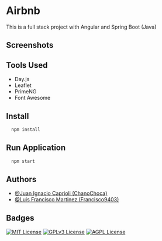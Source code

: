 # Airbnb

This is a full stack project with Angular and Spring Boot (Java)

## Screenshots

[//]: # (![WoT App Screenshot]&#40;images/1.png&#41;)

[//]: # (![WoT App Screenshot]&#40;images/2.png&#41;)

[//]: # (![WoT App Screenshot]&#40;images/3.png&#41;)


## Tools Used

- Day.js
- Leaflet
- PrimeNG
- Font Awesome


## Install

```bash
  npm install
```


## Run Application

```bash
  npm start
```

## Authors

- [@Juan Ignacio Caprioli (ChanoChoca)](https://github.com/ChanoChoca)
- [@Luis Francisco Martinez (Francisco9403)](https://github.com/Francisco9403)


## Badges

[//]: # (Add badges from somewhere like: [shields.io]&#40;https://shields.io/&#41;)

[![MIT License](https://img.shields.io/badge/License-MIT-green.svg)](https://choosealicense.com/licenses/mit/)
[![GPLv3 License](https://img.shields.io/badge/License-GPL%20v3-yellow.svg)](https://opensource.org/licenses/)
[![AGPL License](https://img.shields.io/badge/license-AGPL-blue.svg)](http://www.gnu.org/licenses/agpl-3.0)
